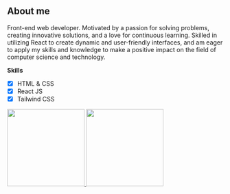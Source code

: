 ##  About me
Front-end web developer. Motivated by a passion for solving problems, creating innovative solutions, and a love for continuous learning. Skilled in utilizing React to create dynamic and user-friendly interfaces, and am eager to apply my skills and knowledge to make a positive impact on the field of computer science and technology.

 **Skills**
 - [x] HTML & CSS
 - [x] React JS
 - [x] Tailwind CSS
<p align="left">
<a href="https://github.com/gilangadhan">
  <img height="180em" src="https://github-readme-stats-eight-theta.vercel.app/api?username=azariaberyl&show_icons=true&theme=algolia&include_all_commits=true&count_private=true"/>
  <img height="180em" src="https://github-readme-stats-eight-theta.vercel.app/api/top-langs/?username=azariaberyl&layout=compact&langs_count=8&theme=algolia"/>
</a>
</p>
